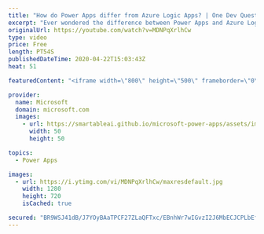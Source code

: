 ```yaml
---
title: "How do Power Apps differ from Azure Logic Apps? | One Dev Question: Dona Sarkar"
excerpt: "Ever wondered the difference between Power Apps and Azure Logic Apps? In the One Dev Question series, Principal Cloud Advocate Dona Sarkar explains just how different they are.    For more information, visit: https://docs.microsoft.com/powerapps/powerapps-overview/?WT.mc_id=onedevquestion-c9-donasa"
originalUrl: https://youtube.com/watch?v=MDNPqXrlhCw
type: video
price: Free
length: PT54S
publishedDateTime: 2020-04-22T15:03:43Z
heat: 51

featuredContent: "<iframe width=\"800\" height=\"500\" frameborder=\"0\" src=\"https://www.youtube.com/embed/MDNPqXrlhCw\" allow=\"accelerometer; autoplay; encrypted-media; gyroscope; picture-in-picture\" allowfullscreen></iframe>"

provider:
  name: Microsoft
  domain: microsoft.com
  images:
    - url: https://smartableai.github.io/microsoft-power-apps/assets/images/organizations/microsoft.com-50x50.jpg
      width: 50
      height: 50

topics:
  - Power Apps

images:
  - url: https://i.ytimg.com/vi/MDNPqXrlhCw/maxresdefault.jpg
    width: 1280
    height: 720
    isCached: true

secured: "BR9WSJ41dB/J7YOyBAaTPCF27ZLaQFTxc/EBnhWr7wIGvzI2J6MbECJCPLbEfQJnr54ull9otnUnxQTSyepf5CRBjygLVvBobzz74dN2itk5BAY4HW1wyQi9KGDiUm/TTDFzYA/4AtabgcUjQslC4few4ALbQ+fXI6hZaA77/j1EyfBshC2SDM0fTDgaiPBBF1ZxmDqxjFJRg3FSAfjwP6e46lhp1OhxZiVn2IivyFCwqNgMa4dAQWsNsOuXwwjIziAS6fqOXGlWvy/S4zm9Zk3NHPhW7es12wZR9RBKjgMH/DVoX3eomHGMlN6ozfZ4y7lsZH1DRy2ELpSeCeo08Ne4n63zP/TLBg7g9EdRAirVLUq5e0ibpdOUhrRO2EtR7KuMe8aZCnYeEF9JbpOEk1yrGUZrGg0A+4IdRGLkZdk=;pa/oRZHRtPKqRe6Mfk285g=="
---
```


